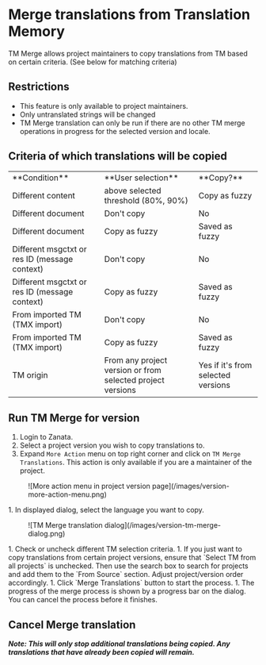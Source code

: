 # Merge translations from Translation Memory

TM Merge allows project maintainers to copy translations from TM based on certain criteria. (See below for matching criteria)

## Restrictions

- This feature is only available to project maintainers.
- Only untranslated strings will be changed
- TM Merge translation can only be run if there are no other TM merge operations in progress for the selected version and locale.

## Criteria of which translations will be copied
<table class='docutils'>
    <tr>
        <td>**Condition**</td><td>**User selection**</td><td>**Copy?**</td>
    </tr>
    <tr>
        <td>Different content</td><td>above selected threshold (80%, 90%)</td><td>Copy as fuzzy</td>
    </tr>
    <tr>
        <td>Different document</td><td>Don't copy</td><td>No</td>
    </tr>
    <tr>
        <td>Different document</td><td>Copy as fuzzy</td><td>Saved as fuzzy</td>
    </tr>
    <tr>
        <td>Different msgctxt or res ID (message context)</td><td>Don't copy</td><td>No</td>
    </tr>
    <tr>
        <td>Different msgctxt or res ID (message context)</td><td>Copy as fuzzy</td><td>Saved as fuzzy</td>
    </tr>
    <tr>
        <td>From imported TM (TMX import)</td><td>Don't copy</td><td>No</td>
    </tr>
    <tr>
        <td>From imported TM (TMX import)</td><td>Copy as fuzzy</td><td>Saved as fuzzy</td>
    </tr>
    <tr>
        <td>TM origin</td><td>From any project version or from selected project versions</td><td>Yes if it's from selected versions</td>
    </tr>
</table>
     
## Run TM Merge for version

1. Login to Zanata.
1. Select a project version you wish to copy translations to.
1. Expand `More Action` menu on top right corner and click on `TM Merge Translations`. This action is only available if you are a maintainer of the project.
<figure>
![More action menu in project version page](/images/version-more-action-menu.png)
</figure>
1. In displayed dialog, select the language you want to copy.
<figure>
![TM Merge translation dialog](/images/version-tm-merge-dialog.png)
</figure>
1. Check or uncheck different TM selection criteria.
1. If you just want to copy translations from certain project versions, ensure that `Select TM from all projects` is unchecked. Then use the search box to search for projects and add them to the `From Source` section. Adjust project/version order accordingly.
1. Click `Merge Translations` button to start the process.
1. The progress of the merge process is shown by a progress bar on the dialog. You can cancel the process before it finishes.

## Cancel Merge translation
**_Note: This will only stop additional translations being copied. Any translations that have already been copied will remain._**
